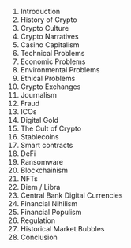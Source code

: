 1. Introduction
2. History of Crypto
3. Crypto Culture
4. Crypto Narratives
5. Casino Capitalism
6. Technical Problems
7. Economic Problems
8. Environmental Problems
9. Ethical Problems
10. Crypto Exchanges
11. Journalism
12. Fraud
13. ICOs
14. Digital Gold         
15. The Cult of Crypto
16. Stablecoins
17. Smart contracts
18. DeFi
19. Ransomware 
20. Blockchainism
21. NFTs
22. Diem / Libra
23. Central Bank Digital Currencies
24. Financial Nihilism
25. Financial Populism
26. Regulation
27. Historical Market Bubbles
28. Conclusion